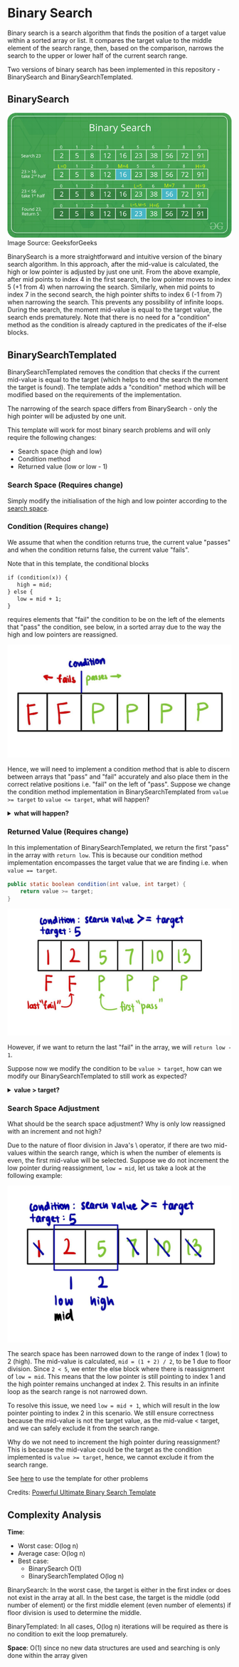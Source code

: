 # Binary Search
Binary search is a search algorithm that finds the position of a target value within a sorted array or list. It compares 
the target value to the middle element of the search range, then, based on the comparison, narrows the search to the 
upper or lower half of the current search range.

Two versions of binary search has been implemented in this repository - BinarySearch and BinarySearchTemplated.

## BinarySearch
![binary search img](../../../../../docs/assets/images/BinarySearch.png)
Image Source: GeeksforGeeks

BinarySearch is a more straightforward and intuitive version of the binary search algorithm. In this approach, after the
mid-value is calculated, the high or low pointer is adjusted by just one unit. From the above example, after mid points 
to index 4 in the first search, the low pointer moves to index 5 (+1 from 4) when narrowing the search. Similarly, when 
mid points to index 7 in the second search, the high pointer shifts to index 6 (-1 from 7) when narrowing the search. 
This prevents any possibility of infinite loops. During the search, the moment mid-value is equal to the target value, 
the search ends prematurely. Note that there is no need for a "condition" method as the condition is already captured
in the predicates of the if-else blocks.

## BinarySearchTemplated

BinarySearchTemplated removes the condition that checks if the current mid-value is equal to the target (which helps to
end the search the moment the target is found). The template adds a "condition" method which will be modified based on
the requirements of the implementation.

The narrowing of the search space differs from BinarySearch - only the high pointer will be adjusted by one unit.

This template will work for most binary search problems and will only require the following changes:
- Search space (high and low)
- Condition method
- Returned value (low or low - 1)

### Search Space (Requires change)
Simply modify the initialisation of the high and low pointer according to the [search space](#search-space-adjustment).

### Condition (Requires change)
We assume that when the condition returns true, the current value "passes" and when the condition returns false, the 
current value "fails".

Note that in this template, the conditional blocks
```
if (condition(x)) {
   high = mid;
} else {
   low = mid + 1;
}
```
requires elements that "fail" the condition to be on the left of the elements that "pass" the condition, see below, in a
sorted array due to the way the high and low pointers are reassigned.

![binary search templated 1 img](../../../../../docs/assets/images/BinarySearchTemplated1.jpeg)

Hence, we will need to implement a condition method that is able to discern between arrays that "pass" and "fail"
accurately and also place them in the correct relative positions i.e. "fail" on the left of "pass". Suppose we change 
the condition method implementation in BinarySearchTemplated from `value >= target` to `value <= target`, what will 
happen? 
<details>
<summary> <b>what will happen?</b> </summary>
The array becomes "P P F F F F" and the low and high pointers are now reassigned wrongly.
</details>

### Returned Value (Requires change)
In this implementation of BinarySearchTemplated, we return the first "pass" in the array with `return low`. This is
because our condition method implementation encompasses the target value that we are finding i.e. when 
`value == target`.

```java
public static boolean condition(int value, int target) {
    return value >= target;
}
```
![binary search templated 1 img](../../../../../docs/assets/images/BinarySearchTemplated2.jpeg)

However, if we want to return the last "fail" in the array, we will `return low - 1`.

Suppose now we modify the condition to be `value > target`, how can we modify our BinarySearchTemplated to still work as
expected?
<details>
<summary> <b>value > target?</b> </summary>
Replace `return low` with `return low - 1` and replace arr[low] with arr[low - 1] as now the target value is the last 
"fail".
</details>


### Search Space Adjustment
What should be the search space adjustment? Why is only low reassigned with an increment and not high?

Due to the nature of floor division in Java's \ operator, if there are two mid-values within the search range, which is
when the number of elements is even, the first mid-value will be selected. Suppose we do not increment the low pointer
during reassignment, `low = mid`, let us take a look at the following example:

![binary search templated 1 img](../../../../../docs/assets/images/BinarySearchTemplated3.jpeg)

The search space has been narrowed down to the range of index 1 (low) to 2 (high). The mid-value is calculated, 
`mid = (1 + 2) / 2`, to be 1 due to floor division. Since `2 < 5`, we enter the else block where there is reassignment 
of `low = mid`. This means that the low pointer is still pointing to index 1 and the high pointer remains unchanged at
index 2. This results in an infinite loop as the search range is not narrowed down.

To resolve this issue, we need `low = mid + 1`, which will result in the low pointer pointing to index 2 in this 
scenario. We still ensure correctness because the mid-value is not the target value, as the mid-value < target, and we 
can safely exclude it from the search range.

Why do we not need to increment the high pointer during reassignment? This is because the mid-value could be the target
as the condition implemented is `value >= target`, hence, we cannot exclude it from the search range.

See [here](binarySearchTemplated/binarySearchTemplatedExamples/README.md) to use the template for other problems

Credits: [Powerful Ultimate Binary Search Template](https://leetcode.com/discuss/general-discussion/786126/python-powerful-ultimate-binary-search-template-solved-many-problems)

## Complexity Analysis
**Time**:
- Worst case: O(log n)
- Average case: O(log n)
- Best case: 
  - BinarySearch O(1)
  - BinarySearchTemplated O(log n)

BinarySearch:
In the worst case, the target is either in the first index or does not exist in the array at all.
In the best case, the target is the middle (odd number of element) or the first middle element (even number of elements)
if floor division is used to determine the middle.

BinaryTemplated:
In all cases, O(log n) iterations will be required as there is no condition to exit the loop prematurely.

**Space**: O(1) since no new data structures are used and searching is only done within the array given
